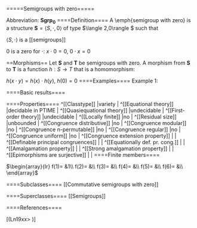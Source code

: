 =====Semigroups with zero=====

Abbreviation: **Sgrp$_0$**
====Definition====
A \emph{semigroup with zero} is a structure $\mathbf{S}=\langle S,\cdot,0\rangle$ of type $\langle 2,0\rangle $ such that


$\langle S,\cdot\rangle$ is a [[semigroups]]


$0$ is a zero for $\cdot$:  $x\cdot 0=0$, $0\cdot x=0$

==Morphisms==
Let $\mathbf{S}$ and $\mathbf{T}$ be semigroups with zero. A morphism from $\mathbf{S}$
to $\mathbf{T}$ is a function $h:S\rightarrow T$ that is a homomorphism: 

$h(x\cdot y)=h(x)\cdot h(y)$, $h(0)=0$
====Examples====
Example 1: 

====Basic results====

====Properties====
^[[Classtype]]  |variety |
^[[Equational theory]]  |decidable in PTIME |
^[[Quasiequational theory]]  |undecidable |
^[[First-order theory]]  |undecidable |
^[[Locally finite]]  |no |
^[[Residual size]]  |unbounded |
^[[Congruence distributive]]  |no |
^[[Congruence modular]]  |no |
^[[Congruence n-permutable]]  |no |
^[[Congruence regular]]  |no |
^[[Congruence uniform]]  |no |
^[[Congruence extension property]]  | |
^[[Definable principal congruences]]  | |
^[[Equationally def. pr. cong.]]  | |
^[[Amalgamation property]]  | |
^[[Strong amalgamation property]]  | |
^[[Epimorphisms are surjective]]  | |
====Finite members====

$\begin{array}{lr}
f(1)= &1\\
f(2)= &\\
f(3)= &\\
f(4)= &\\
f(5)= &\\
f(6)= &\\
\end{array}$

====Subclasses====
[[Commutative semigroups with zero]] 

====Superclasses====
[[Semigroups]] 


====References====

[(Ln19xx>
)]